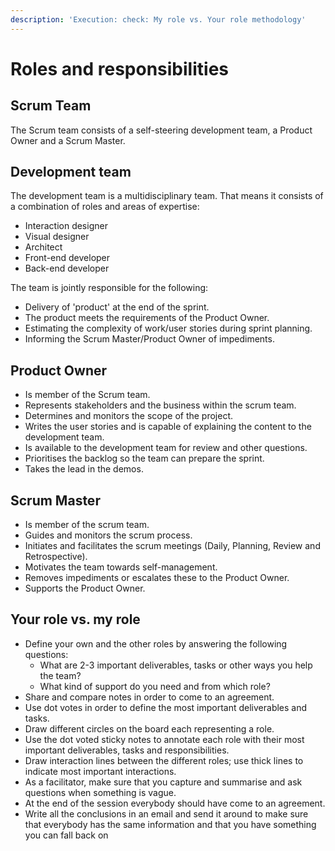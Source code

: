 ```yaml
---
description: 'Execution: check: My role vs. Your role methodology'
---
```


# Roles and responsibilities

## Scrum Team

The Scrum team consists of a self-steering development team, a Product Owner and a Scrum Master.

## Development team

The development team is a multidisciplinary team. That means it consists of a combination of roles and areas of expertise:

* Interaction designer
* Visual designer
* Architect
* Front-end developer
* Back-end developer

The team is jointly responsible for the following:

* Delivery of 'product' at the end of the sprint.
* The product meets the requirements of the Product Owner.
* Estimating the complexity of work/user stories during sprint planning.
* Informing the Scrum Master/Product Owner of impediments.

## Product Owner

* Is member of the Scrum team.
* Represents stakeholders and the business within the scrum team.&#x20;
* Determines and monitors the scope of the project.
* Writes the user stories and is capable of explaining the content to the development team.
* Is available to the development team for review and other questions.
* Prioritises the backlog so the team can prepare the sprint.
* Takes the lead in the demos.

## Scrum Master

* Is member of the scrum team.
* Guides and monitors the scrum process.
* Initiates and facilitates the scrum meetings (Daily, Planning, Review and Retrospective).
* Motivates the team towards self-management.
* Removes impediments or escalates these to the Product Owner.
* Supports the Product Owner.

## Your role vs. my role

* Define your own and the other roles by answering the following questions:
  * What are 2-3 important deliverables, tasks or other ways you help the team?
  * What kind of support do you need and from which role?
* Share and compare notes in order to come to an agreement.
* Use dot votes in order to define the most important deliverables and tasks.
* Draw different circles on the board each representing a role.
* Use the dot voted sticky notes to annotate each role with their most important deliverables, tasks and responsibilities.
* Draw interaction lines between the different roles; use thick lines to indicate most important interactions.
* As a facilitator, make sure that you capture and summarise and ask questions when something is vague.
* At the end of the session everybody should have come to an agreement.
* Write all the conclusions in an email and send it around to make sure that everybody has the same information and that you have something you can fall back on
